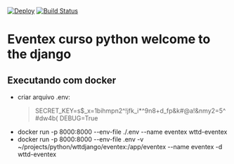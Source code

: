 [![Deploy](https://www.herokucdn.com/deploy/button.png)](https://eventex-wttd-rfaguiar.herokuapp.com/)
[![Build Status](https://travis-ci.org/rfaguiar/wttdjango.svg?branch=master)](https://travis-ci.org/rfaguiar/wttdjango)  

# Eventex curso python welcome to the django  

## Executando com docker  
* criar arquivo .env:  
    > SECRET_KEY=s$_x=1bihmpn2^!jfk_i*^9n8+d_fp&k#@a!&nmy2=5^#dw4b(
    > DEBUG=True
* docker run -p 8000:8000 --env-file ./.env --name eventex wttd-eventex  
* docker run -p 8000:8000 --env-file .env -v ~/projects/python/wttdjango/eventex:/app/eventex --name eventex -d wttd-eventex  